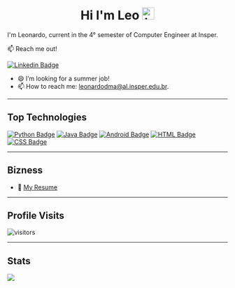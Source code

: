 # <h1 align="center"> Hi I'm Leo <img src="https://user-images.githubusercontent.com/1303154/88677602-1635ba80-d120-11ea-84d8-d263ba5fc3c0.gif" width="28px" alt="hi"> </h1>

I'm Leonardo, current in the 4° semester of Computer Engineer at Insper.  

:mailbox: Reach me out!

[![Linkedin Badge](https://img.shields.io/badge/-Leonardo%20Malta-0e76a8?style=flat&labelColor=0e76a8&logo=linkedin&logoColor=white)](http://www.linkedin.com/in/leonardo-malta-049737200/) 

<!-- TODO: Add last video link -->

- 😄 I’m looking for a summer job!
- 📫 How to reach me: leonardodma@al.insper.edu.br.

---
## Top Technologies

<!-- TODO: Make technologies links takes you to repositories -->

[![Python Badge](https://img.shields.io/badge/-Python-61DBFB?style=for-the-badge&labelColor=black&logo=python&logoColor=61DBFB)](#) [![Java Badge](https://img.shields.io/badge/-Java-900c13?style=for-the-badge&labelColor=black&logo=java&logoColor=900c13)](#) [![Android Badge](https://img.shields.io/badge/-Android%20Studio-3cda83?style=for-the-badge&labelColor=black&logo=android&logoColor=3cda83)](#) [![HTML Badge](https://img.shields.io/badge/-HTML-e44d26?style=for-the-badge&labelColor=black&logo=html5&logoColor=e44d26)](#) [![CSS Badge](https://img.shields.io/badge/-CSS-5dbcd2?style=for-the-badge&labelColor=black&logo=css3&logoColor=5dbcd2)](#)


---
## Bizness
- :paperclip: [My Resume](https://github.com/leonardodma/leonardodma/blob/main/resume_leonardo.pdf)


---
## Profile Visits 
![visitors](https://visitor-badge.glitch.me/badge?page_id=leonarodma.leonardodma)

---
## Stats
<p>
<a href="https://github-readme-stats.vercel.app/api?username=leonardodma&show_icons=true&title_color=fff&icon_color=79ff97&text_color=9f9f9f&bg_color=151515">
  <img src="https://github-readme-stats.vercel.app/api?username=leonardodma&show_icons=true&title_color=fff&icon_color=79ff97&text_color=9f9f9f&bg_color=151515" />
</a>